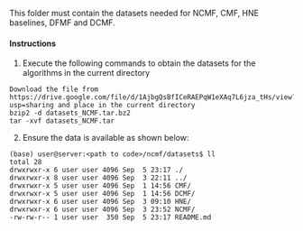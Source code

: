 This folder must contain the datasets needed for NCMF, CMF, HNE baselines, DFMF and DCMF.

#### Instructions
1. Execute the following commands to obtain the datasets for the algorithms in the current directory
```
Download the file from https://drive.google.com/file/d/1AjbgQsBfICeRAEPqW1eXAq7L6jza_tHs/view?usp=sharing and place in the current directory
bzip2 -d datasets_NCMF.tar.bz2
tar -xvf datasets_NCMF.tar
```
2. Ensure the data is available as shown below:
```
(base) user@server:<path to code>/ncmf/datasets$ ll
total 28
drwxrwxr-x 6 user user 4096 Sep  5 23:17 ./
drwxrwxr-x 8 user user 4096 Sep  3 22:11 ../
drwxrwxr-x 5 user user 4096 Sep  1 14:56 CMF/
drwxrwxr-x 5 user user 4096 Sep  1 14:56 DCMF/
drwxrwxr-x 6 user user 4096 Sep  3 09:10 HNE/
drwxrwxr-x 6 user user 4096 Sep  3 23:52 NCMF/
-rw-rw-r-- 1 user user  350 Sep  5 23:17 README.md
```
